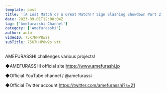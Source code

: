 ```yaml
---
template: post
title: '[A Lost Match or a Great Match!? Sign Slashing Showdown Part 2] AMEFURASSHI Challenge #16'
date: 2023-09-01T12:00:04Z
tag: ['Amefurasshi Channel']
category: ['Amefurasshi']
author: auto 
videoID: 75K7HHP8w2s
subTitle: 75K7HHP8w2s.vtt
---
```

AMEFURASSHI challenges various projects!

◆AMEFURASSHI official site
https://www.amefurashi.jp

◆Official YouTube channel
 / @amefurassi

◆Official Twitter account
https://twitter.com/amefurasshi?s=21